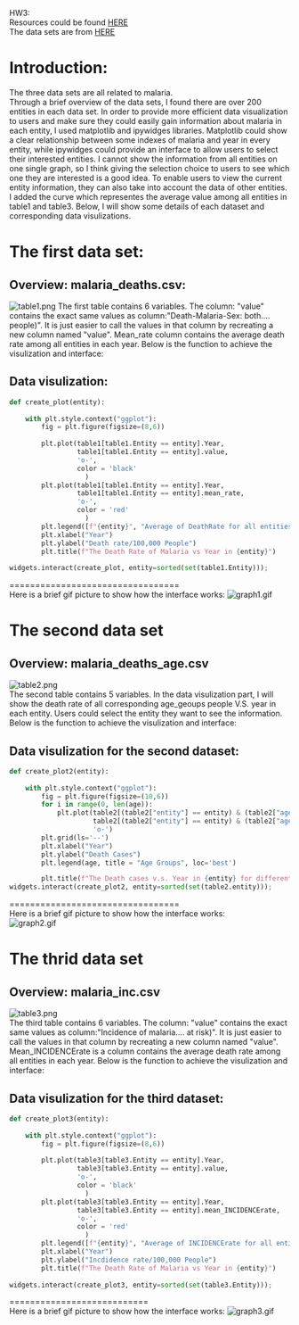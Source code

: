 HW3:  
Resources could be found [HERE](https://github.com/Yifeng-T/Biostat823_HomeWork/tree/main/HW3)  
The data sets are from [HERE](https://github.com/rfordatascience/tidytuesday/tree/master/data/2018/2018-11-13)    
  
# Introduction:
The three data sets are all related to malaria.  
Through a brief overview of the data sets, I found there are over 200 entities in each data set. In order to provide more efficient data visualization to users and make sure they could easily gain information about malaria in each entity, I used matplotlib and ipywidges libraries. Matplotlib could show a clear relationship between some indexes of malaria and year in every entity, while ipywidges could provide an interface to allow users to select their interested entities. I cannot show the information from all entities on one single graph, so I think giving the selection choice to users to see which one they are interested is a good idea. To enable users to view the current entity information, they can also take into account the data of other entities. I added the curve which representes the average value among all entities in table1 and table3. Below, I will show some details of each dataset and corresponding data visulizations. 
# The first data set:
## Overview: malaria_deaths.csv:
![table1.png](https://i.loli.net/2021/09/29/yjEiz7vYBUGw6QX.png)
The first table contains 6 variables. The column: "value" contains the exact same values as column:"Death-Malaria-Sex: both.... people)". It is just easier to call the values in that column by recreating a new column named "value". Mean_rate column contains the average death rate among all entities in each year. Below is the function to achieve the visulization and interface:
## Data visulization:  
```python
def create_plot(entity):
    
    with plt.style.context("ggplot"):
        fig = plt.figure(figsize=(8,6))
        
        plt.plot(table1[table1.Entity == entity].Year,
                 table1[table1.Entity == entity].value,
                 'o-',
                 color = 'black'
                   )
        plt.plot(table1[table1.Entity == entity].Year,
                 table1[table1.Entity == entity].mean_rate,
                 'o-',
                 color = 'red'
                   )
        plt.legend([f"{entity}", "Average of DeathRate for all entities"], title = "Entity vs Average")
        plt.xlabel("Year")
        plt.ylabel("Death rate/100,000 People")
        plt.title(f"The Death Rate of Malaria vs Year in {entity}")
        
widgets.interact(create_plot, entity=sorted(set(table1.Entity)));
```  
=================================  
Here is a brief gif picture to show how the interface works:
![graph1.gif](https://i.loli.net/2021/09/28/xZSUGlCundIqboQ.gif)

# The second data set
## Overview: malaria_deaths_age.csv
![table2.png](https://i.loli.net/2021/09/29/BQWnalxXmfh3zuV.png)  
The second table contains 5 variables. In the data visulization part, I will show the death rate of all corresponding age_geoups people V.S. year in each entity. Users could select the entity they want to see the information. Below is the function to achieve the visulization and interface:
## Data visulization for the second dataset:
```python
def create_plot2(entity):
    
    with plt.style.context("ggplot"):
        fig = plt.figure(figsize=(10,6))
        for i in range(0, len(age)):
            plt.plot(table2[(table2["entity"] == entity) & (table2["age_group"] == age[i])].year,
                     table2[(table2["entity"] == entity) & (table2["age_group"] == age[i])].deaths,
                     'o-')
        plt.grid(ls='--')
        plt.xlabel("Year")
        plt.ylabel("Death Cases")
        plt.legend(age, title = "Age Groups", loc='best')

        plt.title(f"The Death cases v.s. Year in {entity} for different age groups")
widgets.interact(create_plot2, entity=sorted(set(table2.entity)));
```
=================================  
Here is a brief gif picture to show how the interface works:  
![graph2.gif](https://i.loli.net/2021/09/28/5lAw3EUJXueGMDP.gif)

# The thrid data set
## Overview: malaria_inc.csv
![table3.png](https://i.loli.net/2021/09/29/e1ZjsMRhwKvCu5E.png)  
The third table contains 6 variables. The column: "value" contains the exact same values as column:"Incidence of malaria.... at risk)". It is just easier to call the values in that column by recreating a new column named "value". Mean_INCIDENCErate is a column contains the average death rate among all entities in each year. Below is the function to achieve the visulization and interface:
## Data visulization for the third dataset:
```python
def create_plot3(entity):
    
    with plt.style.context("ggplot"):
        fig = plt.figure(figsize=(8,6))
        
        plt.plot(table3[table3.Entity == entity].Year,
                 table3[table3.Entity == entity].value,
                 'o-',
                 color = 'black'
                   )
        plt.plot(table3[table3.Entity == entity].Year,
                 table3[table3.Entity == entity].mean_INCIDENCErate,
                 'o-',
                 color = 'red'
                   )
        plt.legend([f"{entity}", "Average of INCIDENCErate for all entities"], title = "Entity vs Average")
        plt.xlabel("Year")
        plt.ylabel("Incdidence rate/100,000 People")
        plt.title(f"The Death Rate of Malaria vs Year in {entity}")
        
widgets.interact(create_plot3, entity=sorted(set(table3.Entity)));
```
===========================  
Here is a brief gif picture to show how the interface works:
![graph3.gif](https://i.loli.net/2021/09/28/VbR1ngv9OTNxIPy.gif)